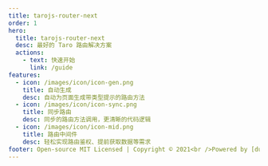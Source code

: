 ```yaml
---
title: tarojs-router-next
order: 1
hero:
  title: tarojs-router-next
  desc: 最好的 Taro 路由解决方案
  actions:
    - text: 快速开始
      link: /guide
features:
  - icon: /images/icon/icon-gen.png
    title: 自动生成
    desc: 自动为页面生成带类型提示的路由方法
  - icon: /images/icon/icon-sync.png
    title: 同步路由
    desc: 同步的路由方法调用，更清晰的代码逻辑
  - icon: /images/icon/icon-mid.png
    title: 路由中间件
    desc: 轻松实现路由鉴权、提前获取数据等需求
footer: Open-source MIT Licensed | Copyright © 2021<br />Powered by [dumi](https://d.umijs.org)
---
```

